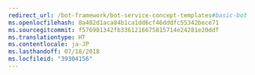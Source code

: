```yaml
---
redirect_url: /bot-framework/bot-service-concept-templates#basic-bot
ms.openlocfilehash: 8a482d1aca84b1ca1dd6cf46dddfc55342bece71
ms.sourcegitcommit: f576981342fb3361216675815714e24281e20ddf
ms.translationtype: HT
ms.contentlocale: ja-JP
ms.lasthandoff: 07/18/2018
ms.locfileid: "39304156"
---
```

